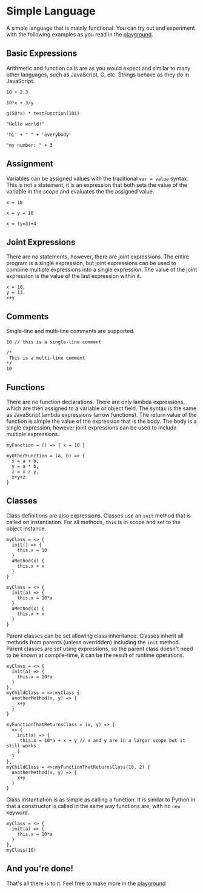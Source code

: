 # Simple Language
A simple language that is mainly functional. You can try out and experiment with the following examples as you read in the [playground](https://i-yam-jeremy.github.io/simple-parser/).

## Basic Expressions
Arithmetic and function calls are as you would expect and similar to many other languages, such as JavaScript, C, etc. Strings behave as they do in JavaScript.
```
10 + 2.3
```
```
10*x + 3/y
```
```
g(50*x) * testFunction(101)
```
```
"Hello world!"
```
```
'hi' + " " + 'everybody'
```
```
"my number: " + 3
```

## Assignment
Variables can be assigned values with the traditional `var = value` syntax. This is not a statement, it is an expression that both sets the value of the variable in the scope and evaluates the the assigned value.
```
x = 10
```
```
x = y = 10
```
```
x = (y=3)+4
```

## Joint Expressions
There are no statements, however, there are joint expressions. The entire program is a single expression, but joint expressions can be used to combine multiple expressions into a single expression. The value of the joint expression is the value of the last expression within it.
```
x = 10,
y = 13,
x+y
```
## Comments
Single-line and multi-line comments are supported.
```
10 // this is a single-line comment
```
```
/*
 This is a multi-line comment
*/
10
```

## Functions
There are no function declarations. There are only lambda expressions, which are then assigned to a variable or object field. The syntax is the same as JavaScript lambda expressions (arrow functions). The return value of the function is simple the value of the expression that is the body. The body is a single expression, however joint expressions can be used to include multiple expressions.
```
myFunction = () => { x = 10 }
```
```
myOtherFunction = (a, b) => {
  x = a + b,
  y = a * b,
  z = x / y,
  x+y+z
}
```

## Classes
Class definitions are also expressions. Classes use an `init` method that is called on instantiation. For all methods, `this` is in scope and set to the object instance.
```
myClass = <> {
  init() => {
    this.x = 10
  }
  aMethod(x) {
    this.x + x
  }
}
```
```
myClass = <> {
  init(a) => {
    this.x = 10*a
  }
  aMethod(x) {
    this.x + x
  }
}
```
Parent classes can be set allowing class inheritance. Classes inherit all methods from parents (unless overridden) including the `init` method. Parent classes are set using expressions, so the parent class doesn't need to be known at compile-time, it can be the result of runtime operations.
```
myClass = <> {
  init(a) => {
    this.x = 10*a
  }
},
myChildClass = <>:myClass {
  anotherMethod(x, y) => {
    x+y
  }
}
```
```
myFunctionThatReturnsClass = (x, y) => {
  <> {
    init(a) => {
     this.x = 10*a + x + y // x and y are in a larger scope but it still works
    }
  }
},
myChildClass = <>:myFunctionThatReturnsClass(10, 2) {
  anotherMethod(x, y) => {
    x+y
  }
}
```
Class instantiation is as simple as calling a function. It is similar to Python in that a constructor is called in the same way functions are, with no `new` keyword.
```
myClass = <> {
  init(a) => {
    this.x = 10*a
  }
},
myClass(10)
```

## And you're done!
That's all there is to it. Feel free to make more in the [playground](https://i-yam-jeremy.github.io/simple-parser/)

